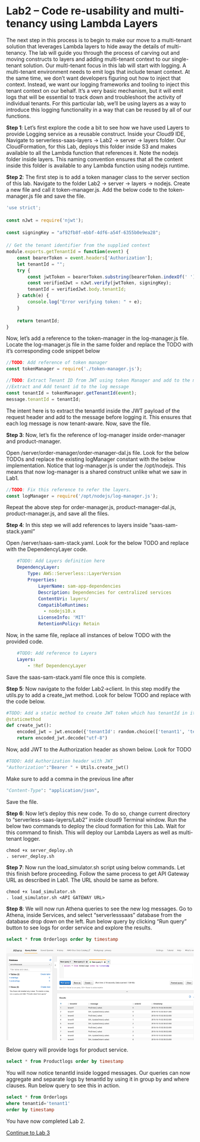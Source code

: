 # Lab2 – Code re-usability and multi-tenancy using Lambda Layers
The next step in this process is to begin to make our move to a multi-tenant solution that leverages Lambda layers to hide away the details of multi-tenancy. The lab will guide you through the process of carving out and moving constructs to layers and adding multi-tenant context to our single-tenant solution. Our multi-tenant focus in this lab will start with logging. A multi-tenant environment needs to emit logs that include tenant context. At the same time, we don’t want developers figuring out how to inject that context. Instead, we want our logging frameworks and tooling to inject this tenant context on our behalf. It’s a very basic mechanism, but it will emit logs that will be essential to track down and troubleshoot the activity of individual tenants. For this particular lab, we’ll be using layers as a way to introduce this logging functionality in a way that can be reused by all of our functions.

<b>Step 1</b>: Let’s first explore the code a bit to see how we have used Layers to provide Logging service as a reusable construct. Inside your Cloud9 IDE, Navigate to serverless-saas-layers -> Lab2 -> server -> layers folder. Our CloudFormation, for this Lab, deploys this folder inside S3 and makes available to all the Lambda function that references it. Note the nodejs folder inside layers. This naming convention ensures that all the content inside this folder is available to any Lambda function using nodejs runtime.

<b>Step 2</b>: The first step is to add a token manager class to the server section of this lab. Navigate to the folder Lab2 -> server -> layers -> nodejs. Create a new file and call it token-manager.js. Add the below code to the token-manager.js file and save the file.

```javascript
'use strict';

const nJwt = require('njwt');

const signingKey = "af92fb8f-ebbf-4df6-a54f-6355b0e9ea28";

// Get the tenant identifier from the supplied context
module.exports.getTenantId = function(event) {
    const bearerToken = event.headers['Authorization'];
    let tenantId = "";
    try {
        const jwtToken = bearerToken.substring(bearerToken.indexOf(' ') + 1);
        const verifiedJwt = nJwt.verify(jwtToken, signingKey);
        tenantId = verifiedJwt.body.tenantId;
    } catch(e) {
        console.log("Error verifying token: " + e);
    }

    return tenantId;
}
```

Now, let’s add a reference to the token-manager in the log-manager.js file. Locate the log-manager.js file in the same folder and replace the TODO with it’s corresponding code snippet below

```javascript
//TODO: Add reference of token manager
const tokenManager = require('./token-manager.js');
```

```javascript
//TODO: Extract Tenant ID from JWT using token Manager and add to the message
//Extract and Add tenant id to the log message
const tenantId = tokenManager.getTenantId(event);
message.tenantId = tenantId;
```

The intent here is to extract the tenantId inside the JWT payload of the request header and add to the message before logging it. This ensures that each log message is now tenant-aware. Now, save the file.

<b>Step 3</b>: Now, let’s fix the reference of log-manager inside order-manager and product-manager.

Open /server/order-manager/order-manager-dal.js file. Look for the below TODOs and replace the existing logManager constant with the below implementation. Notice that log-manager.js is under the /opt/nodejs. This means that now log-manager is a shared construct unlike what we saw in Lab1.

```javascript
//TODO: Fix this reference to refer the layers.
const logManager = require('/opt/nodejs/log-manager.js');
```

Repeat the above step for order-manager.js, product-manager-dal.js, product-manager.js, and save all the files.

<b>Step 4</b>: In this step we will add references to layers inside “saas-sam-stack.yaml”

Open /server/saas-sam-stack.yaml. Look for the below TODO and replace with the DependencyLayer code.

```yaml
    #TODO: Add Layers definition here
    DependencyLayer:
        Type: AWS::Serverless::LayerVersion
        Properties:
            LayerName: sam-app-dependencies
            Description: Dependencies for centralized services
            ContentUri: layers/
            CompatibleRuntimes:
              - nodejs10.x
            LicenseInfo: 'MIT'
            RetentionPolicy: Retain
```

Now, in the same file, replace all instances of below TODO with the provided code.

```yaml
    #TODO: Add reference to Layers
    Layers: 
        - !Ref DependencyLayer
```

Save the saas-sam-stack.yaml file once this is complete.

<b>Step 5</b>: Now navigate to the folder Lab2->client. In this step modify the utils.py to add a create_jwt method. Look for below TODO and replace with the code below.

```python
#TODO: Add a static method to create JWT token which has tenantId in it
@staticmethod
def create_jwt():
    encoded_jwt = jwt.encode({'tenantId': random.choice(['tenant1', 'tenant2', 'tenant3'])}, SECRET_KEY, algorithm='HS256')
    return encoded_jwt.decode("utf-8")
```

Now, add JWT to the Authorization header as shown below. Look for TODO
```python
#TODO: Add Authorization header with JWT
"Authorization":"Bearer " + Utils.create_jwt()
```

Make sure to add a comma in the previous line after 
```python
"Content-Type": "application/json", 
```
Save the file.

<b>Step 6</b>: Now let’s deploy this new code. To do so, change current directory to “serverless-saas-layers/Lab2” inside cloud9 Terminal window. Run the below two commands to deploy the cloud formation for this Lab. Wait for this command to finish. This will deploy our Lambda Layers as well as multi-tenant logger.
```
chmod +x server_deploy.sh
. server_deploy.sh
```
<b>Step 7</b>: Now run the load_simulator.sh script using below commands. Let this finish before proceeding. Follow the same process to get API Gateway URL as described in Lab1. The URL should be same as before. 
```
chmod +x load_simulator.sh
. load_simulator.sh <API GATEWAY URL> 
```
<b>Step 8</b>: We will now run Athena queries to see the new log messages. Go to Athena, inside Services, and select “serverlesssaas” database from the database drop down on the left. Run below query by clicking “Run query” button to see logs for order service and explore the results.
```sql
select * from Orderlogs order by timestamp
```

<p align="center"><kbd><img src="../Images/Lab2-AthenaResults.png" alt="Lab 2 - Athena Results"/></kbd></p>

Below query will provide logs for product service.
```sql
select * from Productlogs order by timestamp
```
You will now notice tenantId inside logged messages. Our queries can now aggregate and separate logs by tenantId by using it in group by and where clauses. Run below query to see this in action.
```sql
select * from Orderlogs 
where tenantid='tenant1'
order by timestamp
```

You have now completed Lab 2. 

[Continue to Lab 3](../Lab3/README.md)
